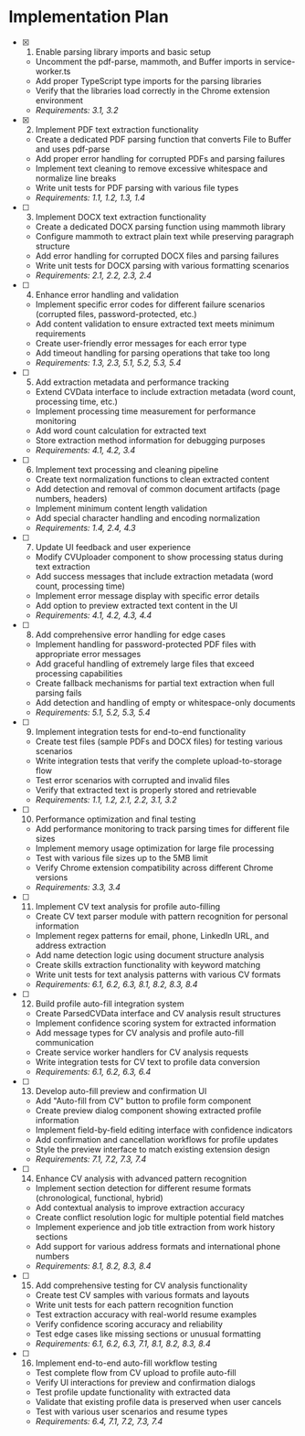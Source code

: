 # Implementation Plan

- [x] 1. Enable parsing library imports and basic setup
  - Uncomment the pdf-parse, mammoth, and Buffer imports in service-worker.ts
  - Add proper TypeScript type imports for the parsing libraries
  - Verify that the libraries load correctly in the Chrome extension environment
  - _Requirements: 3.1, 3.2_

- [x] 2. Implement PDF text extraction functionality
  - Create a dedicated PDF parsing function that converts File to Buffer and uses pdf-parse
  - Add proper error handling for corrupted PDFs and parsing failures
  - Implement text cleaning to remove excessive whitespace and normalize line breaks
  - Write unit tests for PDF parsing with various file types
  - _Requirements: 1.1, 1.2, 1.3, 1.4_

- [ ] 3. Implement DOCX text extraction functionality
  - Create a dedicated DOCX parsing function using mammoth library
  - Configure mammoth to extract plain text while preserving paragraph structure
  - Add error handling for corrupted DOCX files and parsing failures
  - Write unit tests for DOCX parsing with various formatting scenarios
  - _Requirements: 2.1, 2.2, 2.3, 2.4_

- [ ] 4. Enhance error handling and validation
  - Implement specific error codes for different failure scenarios (corrupted files, password-protected, etc.)
  - Add content validation to ensure extracted text meets minimum requirements
  - Create user-friendly error messages for each error type
  - Add timeout handling for parsing operations that take too long
  - _Requirements: 1.3, 2.3, 5.1, 5.2, 5.3, 5.4_

- [ ] 5. Add extraction metadata and performance tracking
  - Extend CVData interface to include extraction metadata (word count, processing time, etc.)
  - Implement processing time measurement for performance monitoring
  - Add word count calculation for extracted text
  - Store extraction method information for debugging purposes
  - _Requirements: 4.1, 4.2, 3.4_

- [ ] 6. Implement text processing and cleaning pipeline
  - Create text normalization functions to clean extracted content
  - Add detection and removal of common document artifacts (page numbers, headers)
  - Implement minimum content length validation
  - Add special character handling and encoding normalization
  - _Requirements: 1.4, 2.4, 4.3_

- [ ] 7. Update UI feedback and user experience
  - Modify CVUploader component to show processing status during text extraction
  - Add success messages that include extraction metadata (word count, processing time)
  - Implement error message display with specific error details
  - Add option to preview extracted text content in the UI
  - _Requirements: 4.1, 4.2, 4.3, 4.4_

- [ ] 8. Add comprehensive error handling for edge cases
  - Implement handling for password-protected PDF files with appropriate error messages
  - Add graceful handling of extremely large files that exceed processing capabilities
  - Create fallback mechanisms for partial text extraction when full parsing fails
  - Add detection and handling of empty or whitespace-only documents
  - _Requirements: 5.1, 5.2, 5.3, 5.4_

- [ ] 9. Implement integration tests for end-to-end functionality
  - Create test files (sample PDFs and DOCX files) for testing various scenarios
  - Write integration tests that verify the complete upload-to-storage flow
  - Test error scenarios with corrupted and invalid files
  - Verify that extracted text is properly stored and retrievable
  - _Requirements: 1.1, 1.2, 2.1, 2.2, 3.1, 3.2_

- [ ] 10. Performance optimization and final testing
  - Add performance monitoring to track parsing times for different file sizes
  - Implement memory usage optimization for large file processing
  - Test with various file sizes up to the 5MB limit
  - Verify Chrome extension compatibility across different Chrome versions
  - _Requirements: 3.3, 3.4_

- [ ] 11. Implement CV text analysis for profile auto-filling
  - Create CV text parser module with pattern recognition for personal information
  - Implement regex patterns for email, phone, LinkedIn URL, and address extraction
  - Add name detection logic using document structure analysis
  - Create skills extraction functionality with keyword matching
  - Write unit tests for text analysis patterns with various CV formats
  - _Requirements: 6.1, 6.2, 6.3, 8.1, 8.2, 8.3, 8.4_

- [ ] 12. Build profile auto-fill integration system
  - Create ParsedCVData interface and CV analysis result structures
  - Implement confidence scoring system for extracted information
  - Add message types for CV analysis and profile auto-fill communication
  - Create service worker handlers for CV analysis requests
  - Write integration tests for CV text to profile data conversion
  - _Requirements: 6.1, 6.2, 6.3, 6.4_

- [ ] 13. Develop auto-fill preview and confirmation UI
  - Add "Auto-fill from CV" button to profile form component
  - Create preview dialog component showing extracted profile information
  - Implement field-by-field editing interface with confidence indicators
  - Add confirmation and cancellation workflows for profile updates
  - Style the preview interface to match existing extension design
  - _Requirements: 7.1, 7.2, 7.3, 7.4_

- [ ] 14. Enhance CV analysis with advanced pattern recognition
  - Implement section detection for different resume formats (chronological, functional, hybrid)
  - Add contextual analysis to improve extraction accuracy
  - Create conflict resolution logic for multiple potential field matches
  - Implement experience and job title extraction from work history sections
  - Add support for various address formats and international phone numbers
  - _Requirements: 8.1, 8.2, 8.3, 8.4_

- [ ] 15. Add comprehensive testing for CV analysis functionality
  - Create test CV samples with various formats and layouts
  - Write unit tests for each pattern recognition function
  - Test extraction accuracy with real-world resume examples
  - Verify confidence scoring accuracy and reliability
  - Test edge cases like missing sections or unusual formatting
  - _Requirements: 6.1, 6.2, 6.3, 7.1, 8.1, 8.2, 8.3, 8.4_

- [ ] 16. Implement end-to-end auto-fill workflow testing
  - Test complete flow from CV upload to profile auto-fill
  - Verify UI interactions for preview and confirmation dialogs
  - Test profile update functionality with extracted data
  - Validate that existing profile data is preserved when user cancels
  - Test with various user scenarios and resume types
  - _Requirements: 6.4, 7.1, 7.2, 7.3, 7.4_